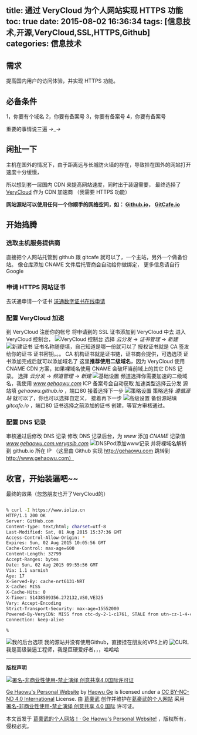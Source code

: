 title: 通过 VeryCloud 为个人网站实现 HTTPS 功能
toc: true
date: 2015-08-02 16:36:34
tags: [信息技术,开源,VeryCloud,SSL,HTTPS,Github]
categories: 信息技术
---

## 需求

提高国内用户的访问体验，并实现 HTTPS 功能。

## 必备条件

1，你要有个域名
2，你要有备案号
3，你要有备案号
4，你要有备案号

重要的事情说三遍 →_→
<!--more-->

## 闲扯一下

主机在国外的情况下，由于距离远与长城防火墙的存在，导致挂在国外的网站打开速度十分缓慢，

所以想到套一层国内 CDN 来提高网站速度，同时出于装逼需要，
最终选择了 [VeryCloud](https://www.verycloud.cn/) 作为 CDN 加速商 （我需要 HTTPS 功能）

**网站源站可以使用任何一个你顺手的网络空间，如： [Github.io](https://www.github.io/)， [GitCafe.io](https://www.gitcafe.io/)**

## 开始捣腾

### 选取主机服务提供商
直接把个人网站托管到 github 跟 gitcafe 就可以了，一个主站，另外一个做备份站。
像仓库添加 CNAME 文件后托管商会自动给你做绑定，
更多信息请自行 Google

### 申请 HTTPS 网站证书
去沃通申请一个证书 [沃通数字证书在线申请](https://buy.wosign.com/free/)

### 配置 VeryCloud 加速
到 VeryCloud 注册你的帐号
将申请到的 SSL 证书添加到 VeryCloud 中去
进入 VeryCloud 控制台，
![VeryCloud 控制台](https://dn-gehaowu.qbox.me/notes/2015/08/VeryCloudSSL0.png)
选择 *云分发* -> *证书管理* -> *新建*
![新建证书](https://dn-gehaowu.qbox.me/notes/2015/08/VeryCloudSSL1.png)
证书名称随便填，自己知道是哪一份就可以了
授权证书就是 CA 签发给你的证书
证书密钥。。。
CA 机构证书就是证书链，证书商会提供，可选选项
证书添加完成后就可以添加域名了
这里**推荐使用二级域名**，因为 VeryCloud 使用 CNAME CDN 方案，如果裸域名使用 CNAME 会破坏当前域上的其它 DNS 记录。
选择 *云分发* -> *频道管理* -> *新建*
![基础设置](https://dn-gehaowu.qbox.me/notes/2015/08/VeryCloudAdd1.png)
频道选择你需要加速的二级域名，我使用 *www.gehaowu.com*
ICP 备案号会自动获取
加速类型选择云分发
源站填 *gehaowu.github.io* ，端口80
接着选择下一步
![策略设置](https://dn-gehaowu.qbox.me/notes/2015/08/VeryCloudAdd2.png)
策略选择 *遵循源站* 就可以了，你也可以选择自定义，
接着再下一步
![高级设置](https://dn-gehaowu.qbox.me/notes/2015/08/VeryCloudAdd3.png)
备份源站填 *gitcafe.io* ，端口80
证书选择之前添加的证书
创建，等官方审核通过。
### 配置 DNS 记录
审核通过后修改 DNS 记录
修改 DNS 记录后台，为 *www* 添加 *CNAME* 记录值 *www.gehaowu.com.verygslb.com*
![DNSPod添加www记录](https://dn-gehaowu.qbox.me/notes/2015/08/DNSPod.png)
并将裸域名解析到 github.io 所在 IP （这里由 Github 实现 http://gehaowu.com 跳转到 http://www.gehaowu.com）
## 收官，开始装逼吧~~
最终的效果（忽悠朋友也开了VeryCloud的）
```sh

% curl -I https://www.ioliu.cn
HTTP/1.1 200 OK
Server: GitHub.com
Content-Type: text/html; charset=utf-8
Last-Modified: Sat, 01 Aug 2015 15:37:36 GMT
Access-Control-Allow-Origin: *
Expires: Sun, 02 Aug 2015 10:05:56 GMT
Cache-Control: max-age=600
Content-Length: 32799
Accept-Ranges: bytes
Date: Sun, 02 Aug 2015 09:55:56 GMT
Via: 1.1 varnish
Age: 17
X-Served-By: cache-nrt6131-NRT
X-Cache: MISS
X-Cache-Hits: 0
X-Timer: S1438509356.272132,VS0,VE325
Vary: Accept-Encoding
Strict-Transport-Security: max-age=15552000
Powered-By-VeryCDN: MISS from ctc-dy-2-1-c1761, STALE from utn-cz-1-4-c17a1
Connection: keep-alive

%

```
![我的后台选项](https://dn-gehaowu.qbox.me/notes/2015/08/VeryCloud1.png)
我的源站并没有使用Github，直接挂在朋友的VPS上的
![CURL](https://dn-gehaowu.qbox.me/notes/2015/08/VeryCloud2.png)
我是高级装逼工程师，我是巨硬爱好者，，，哈哈哈


--------------------
**版权声明**

<a href="https://creativecommons.org/licenses/by-nc-nd/4.0/deed.zh"><img src="https://dn-gehaowu.qbox.me/notes/other/CC-BY-SA-ND.png" alt="署名-非商业性使用-禁止演绎 创意共享4.0国际许可证" /></a>

[Ge Haowu's Personal Website](//www.gehaowu.com/) by [Haowu Ge](//www.gehaowu.com/aboutme/) is licensed under a [CC BY-NC-ND 4.0 International](https://creativecommons.org/licenses/by-nc-nd/4.0/deed.zh) License.
由 [葛豪武](//www.gehaowu.com/aboutme/) 创作并维护在[葛豪武的个人网站](//www.gehaowu.com/) 采用 [署名-非商业性使用-禁止演绎 创意共享 4.0 国际](https://creativecommons.org/licenses/by-nc-nd/4.0/deed.zh) 许可证。


本文首发于 [葛豪武的个人网站！· Ge Haowu's Personal Website!](//www.gehaowu.com/) ，版权所有，侵权必究。